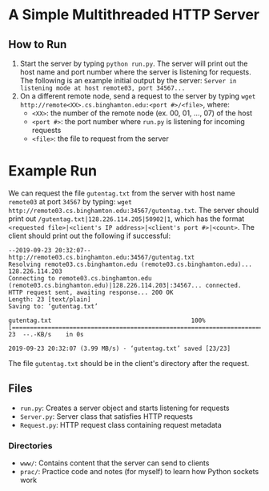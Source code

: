 # A Simple Multithreaded HTTP Server


## How to Run
1. Start the server by typing `python run.py`. The server will print out the host name and port number where the server is listening for requests. The following is an example initial output by the server:
    `Server in listening mode at host remote03, port 34567...`
2. On a different remote node, send a request to the server by typing `wget http://remote<XX>.cs.binghamton.edu:<port #>/<file>`, where:
    * `<XX>`: the number of the remote node (ex. 00, 01, ..., 07) of the host
    * `<port #>`: the port number where `run.py` is listening for incoming requests
    * `<file>`: the file to request from the server

# Example Run
We can request the file `gutentag.txt` from the server with host name `remote03` at port `34567` by typing: `wget http://remote03.cs.binghamton.edu:34567/gutentag.txt`.
The server should print out `/gutentag.txt|128.226.114.205|50902|1`, which has the format `<requested file>|<client's IP address>|<client's port #>|<count>`. The client should print out the following if successful:
```
--2019-09-23 20:32:07--  http://remote03.cs.binghamton.edu:34567/gutentag.txt
Resolving remote03.cs.binghamton.edu (remote03.cs.binghamton.edu)... 128.226.114.203
Connecting to remote03.cs.binghamton.edu (remote03.cs.binghamton.edu)|128.226.114.203|:34567... connected.
HTTP request sent, awaiting response... 200 OK
Length: 23 [text/plain]
Saving to: ‘gutentag.txt’

gutentag.txt                                       100%[================================================================================================================>]      23  --.-KB/s    in 0s      

2019-09-23 20:32:07 (3.99 MB/s) - ‘gutentag.txt’ saved [23/23]
```
The file `gutentag.txt` should be in the client's directory after the request.

## Files 
* `run.py`: Creates a server object and starts listening for requests
* `Server.py`: Server class that satisfies HTTP requests
* `Request.py`: HTTP request class containing request metadata

### Directories
* `www/`: Contains content that the server can send to clients
* `prac/`: Practice code and notes (for myself) to learn how Python sockets work
